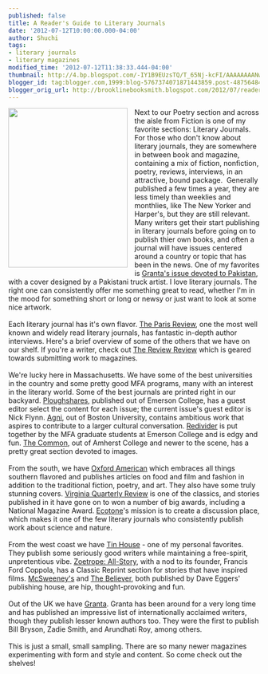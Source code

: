 ```yaml
---
published: false
title: A Reader's Guide to Literary Journals
date: '2012-07-12T10:00:00.000-04:00'
author: Shuchi
tags:
- literary journals
- literary magazines
modified_time: '2012-07-12T11:38:33.444-04:00'
thumbnail: http://4.bp.blogspot.com/-IY1B9EUzsTQ/T_65Nj-kcFI/AAAAAAAANwM/TksF1zzvrgk/s72-c/photo-1.JPG
blogger_id: tag:blogger.com,1999:blog-5767374071871443859.post-4875648453525602382
blogger_orig_url: http://brooklinebooksmith.blogspot.com/2012/07/readers-guide-to-literary-journals.html
---
```


<div dir="ltr" style="text-align: left;" trbidi="on"><div class="separator" style="clear: both; text-align: center;"></div><a href="http://4.bp.blogspot.com/-IY1B9EUzsTQ/T_65Nj-kcFI/AAAAAAAANwM/TksF1zzvrgk/s1600/photo-1.JPG" imageanchor="1" style="clear: left; float: left; margin-bottom: 1em; margin-right: 1em;"><img border="0" height="320" src="http://4.bp.blogspot.com/-IY1B9EUzsTQ/T_65Nj-kcFI/AAAAAAAANwM/TksF1zzvrgk/s320/photo-1.JPG" width="239" /></a>Next to our&nbsp;Poetry section and across the aisle from Fiction is one of my favorite sections: Literary Journals. For&nbsp;those who don't know about literary journals, they are somewhere in between book and magazine, containing a mix of fiction, nonfiction, poetry, reviews, interviews,&nbsp;in an attractive, bound package. &nbsp;Generally published a few times a year, they are less timely than weeklies and monthlies, like The New Yorker and Harper's, but they are still relevant. Many writers get their start publishing in literary journals before going on to publish thier own books, and often a journal will have issues&nbsp;centered around&nbsp;a country or topic that has been in the news. One of my favorites is <a href="http://www.granta.com/Archive/112" target="_blank">Granta's issue devoted to Pakistan</a>, with&nbsp;a cover designed by a Pakistani truck artist. I love literary journals. The right one can consistently offer me something great to read, whether I'm in the mood for something short or long or newsy or just want to look at some nice artwork.<br /><div style="border-bottom: medium none; border-left: medium none; border-right: medium none; border-top: medium none;"><br /></div><div style="border-bottom: medium none; border-left: medium none; border-right: medium none; border-top: medium none;">Each literary journal has it's own flavor. <a href="http://www.theparisreview.org/" target="_blank">The Paris Review</a>, one the most well known and widely read literary journals, has fantastic in-depth author interviews. Here's a brief overview of some of the others that we have on our shelf. If you're a writer,&nbsp;check out&nbsp;<a href="http://www.thereviewreview.net/" target="_blank">The Review Review</a>&nbsp;which is geared towards submitting work to magazines. </div><div style="border-bottom: medium none; border-left: medium none; border-right: medium none; border-top: medium none;"><br /></div><div style="border-bottom: medium none; border-left: medium none; border-right: medium none; border-top: medium none;">We're lucky here in&nbsp;Massachusetts. We have&nbsp;some of the best universities in the country and some pretty good MFA programs, many with an interest in the literary world. Some of the best journals are printed right in our backyard.&nbsp;<a href="http://www.pshares.org/" target="_blank">Ploughshares</a>, published out of Emerson College,&nbsp;has a guest editor select the content for each issue; the current issue's guest editor is Nick&nbsp;Flynn. <a href="http://www.bu.edu/agni/" target="_blank">Agni</a>, out of Boston University, contains ambitious work that aspires to contribute to a larger cultural conversation. <a href="http://www.redividerjournal.org/" target="_blank">Redivider</a> is put together by the MFA graduate students at Emerson College&nbsp;and is edgy and fun. <a href="http://www.thecommononline.org/" target="_blank">The Common</a>, out of Amherst College and newer to the scene, has a pretty great section devoted to images. </div><br />From the south, we have <a href="http://www.oxfordamerican.org/" target="_blank">Oxford American</a>&nbsp;which embraces all things southern flavored and&nbsp;publishes articles on food and film and fashion in addition to the traditional fiction, poetry, and art.&nbsp;They also have some truly stunning covers. <a href="http://www.vqronline.org/" target="_blank">Virginia Quarterly Review</a>&nbsp;is one of the classics, and stories published in it have gone on to won a number of big awards, including a National Magazine Award. <a href="http://www.ecotonejournal.com/index.php/home/about/" target="_blank">Ecotone</a>'s mission is to create a discussion place, which&nbsp;makes it one of the few&nbsp;literary journals who consistently publish work about science and nature. <br /><br />From the west coast we have <a href="http://www.tinhouse.com/blog/home-page" target="_blank">Tin House</a> - one of my personal favorites. They publish some seriously good writers while maintaining a free-spirit, unpretentious vibe. <a href="http://www.ecotonejournal.com/index.php/home/about/" target="_blank">Zoetrope: All-Story</a>, with a nod to its founder, Francis Ford Coppola, has a Classic Reprint section for stories that have inspired films. <a href="http://www.mcsweeneys.net/books/" target="_blank">McSweeney's</a> and <a href="http://www.believermag.com/" target="_blank">The Believer</a>, both published by Dave Eggers' publishing house, are hip, thought-provoking and fun.<br /><br />Out of the UK we have&nbsp;<a href="http://www.granta.com/" target="_blank">Granta</a>. Granta&nbsp;has been around for a very long time and has published an impressive list of internationally acclaimed writers, though they publish lesser known authors too. They were the first to publish Bill Bryson, Zadie Smith, and Arundhati Roy, among others. <br /><br />This is just a small, small sampling. There are so many&nbsp;newer magazines experimenting with form and style and&nbsp;content.&nbsp;So come check out the shelves!</div>